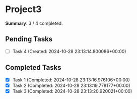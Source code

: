 # Project3

**Summary**: 3 / 4 completed.

## Pending Tasks

- [ ] Task 4 (Created: 2024-10-28 23:13:14.800086+00:00)

## Completed Tasks

- [x] Task 1 (Completed: 2024-10-28 23:13:16.976106+00:00)
- [x] Task 2 (Completed: 2024-10-28 23:13:19.778177+00:00)
- [x] Task 3 (Completed: 2024-10-28 23:13:20.920021+00:00)
